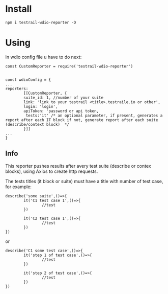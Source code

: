 # Install
```npm i testrail-wdio-reporter -D```

# Using
In wdio config file u have to do next:

```
const CustomReporter = require('testrail-wdio-reporter')


const wdioConfig = {
...
reporters: 
        [[CustomReporter, {
        suite_id: 1, //number of your suite
        link: 'link to your testrail <title>.testraile.io or other',
        login: 'login',
        apiToken: 'password or api token,
         tests:'it' /* an optional parameter, if present, generates a report after each IT block if not, generate report after each suite (describe/context block)  */
        }]]
...
}

```
## Info
This reporter pushes results after avery test suite (describe or contex blocks),
using Axios to create http requests.

The tests titles (it block or suite) must have a title with number of test case, for example:

```
describe('some suite',()=>{
        it('C1 test case 1',()=>{
                //test
        })

        it('C2 test case 1',()=>{
                //test
        })
})
```
or
```
describe('C1 some test case',()=>{
        it('step 1 of test case',()=>{
                //test
        })

        it('step 2 of test case',()=>{
                //test
        })
})
```
